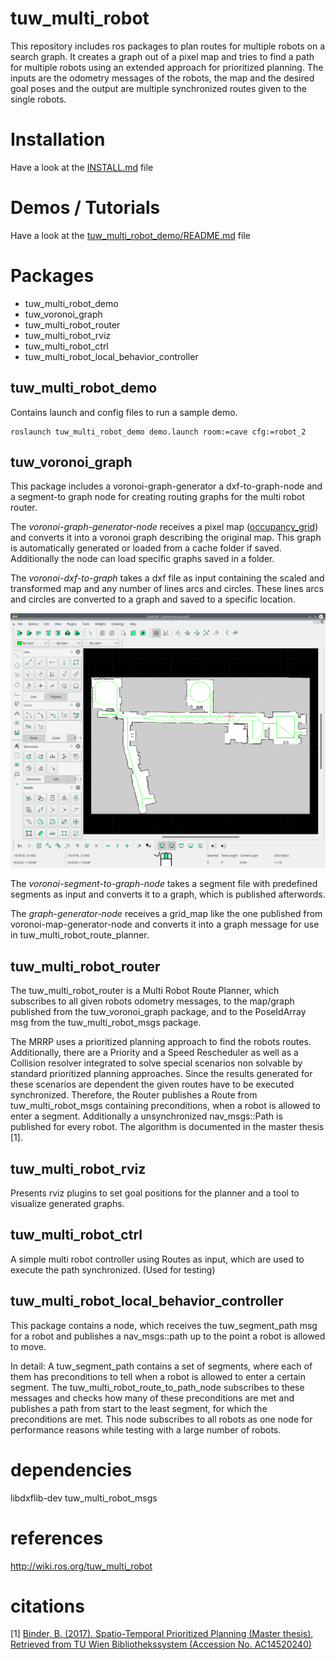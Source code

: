 # tuw\_multi\_robot
This repository includes ros packages to plan routes for multiple robots on a search graph. It creates a graph out of a pixel map and tries to find a path for multiple robots using an extended approach for prioritized planning. The inputs are the odometry messages of the robots, the map and the desired goal poses and the output are multiple synchronized routes given to the single robots. 
# Installation
Have a look at the [INSTALL.md](INSTALL.md) file
# Demos / Tutorials
Have a look at the [tuw_multi_robot_demo/README.md](tuw_multi_robot_demo/README.md) file

# Packages
* tuw\_multi\_robot\_demo
* tuw\_voronoi\_graph
* tuw\_multi\_robot\_router
* tuw\_multi\_robot\_rviz
* tuw\_multi\_robot\_ctrl
* tuw\_multi\_robot\_local\_behavior\_controller

## tuw\_multi\_robot\_demo
Contains launch and config files to run a sample demo. 

```
roslaunch tuw_multi_robot_demo demo.launch room:=cave cfg:=robot_2
```

## tuw\_voronoi\_graph
This package includes a voronoi-graph-generator a dxf-to-graph-node and a segment-to graph node for creating routing graphs for the multi robot router.

The _voronoi-graph-generator-node_ receives a pixel map ([occupancy\_grid](http://docs.ros.org/api/nav_msgs/html/msg/OccupancyGrid.html)) and converts it into a voronoi graph describing the original map. This graph is automatically generated or loaded from a cache folder if saved. Additionally the node can load specific graphs saved in a folder.

The _voronoi-dxf-to-graph_ takes a dxf file as input containing the scaled and transformed map and any number of lines arcs and circles. These lines arcs and circles are converted to a graph and saved to a specific location.

![Librecad](tuw_multi_robot_demo/res/roblab_dxf_graph.png)

The _voronoi-segment-to-graph-node_ takes a segment file with predefined segments as input and converts it to a graph, which is published afterwords.

The _graph-generator-node_ receives a grid\_map like the one published from voronoi-map-generator-node and converts it into a graph message for use in tuw\_multi\_robot\_route\_planner.

## tuw\_multi\_robot\_router
The tuw_multi_robot_router is a Multi Robot Route Planner, which subscribes to all given robots odometry messages, to the map/graph published from the tuw_voronoi_graph package, and to the PoseIdArray msg from the tuw_multi_robot_msgs package.

The MRRP uses a prioritized planning approach to find the robots routes. Additionally, there are a Priority and a Speed Rescheduler as well as a Collision resolver integrated to solve special scenarios non solvable by standard prioritized planning approaches. Since the results generated for these scenarios are dependent the given routes have to be executed synchronized. Therefore, the Router publishes a Route from tuw_multi_robot_msgs containing preconditions, when a robot is allowed to enter a segment. Additionally a unsynchronized nav_msgs::Path is published for every robot. The algorithm is documented in the master thesis [1]. 

## tuw\_multi\_robot\_rviz
Presents rviz plugins to set goal positions for the planner and a tool to visualize generated graphs. 

## tuw\_multi\_robot\_ctrl
A simple multi robot controller using Routes as input, which are used to execute the path synchronized. (Used for testing)

## tuw\_multi\_robot\_local\_behavior\_controller
This package contains a node, which receives the tuw_segment_path msg for a robot and publishes a nav_msgs::path up to the point a robot is allowed to move.

In detail: A tuw_segment_path contains a set of segments, where each of them has preconditions to tell when a robot is allowed to enter a certain segment. The tuw_multi_robot_route_to_path_node subscribes to these messages and checks how many of these preconditions are met and publishes a path from start to the least segment, for which the preconditions are met. This node subscribes to all robots as one node for performance reasons while testing with a large number of robots. 

# dependencies
libdxflib-dev
tuw\_multi\_robot\_msgs

# references
http://wiki.ros.org/tuw_multi_robot

# citations
[1] [Binder, B. (2017). Spatio-Temporal Prioritized Planning (Master thesis), Retrieved from TU Wien Bibliothekssystem (Accession No. AC14520240)](http://repositum.tuwien.ac.at/obvutwhs/content/titleinfo/2400890)
